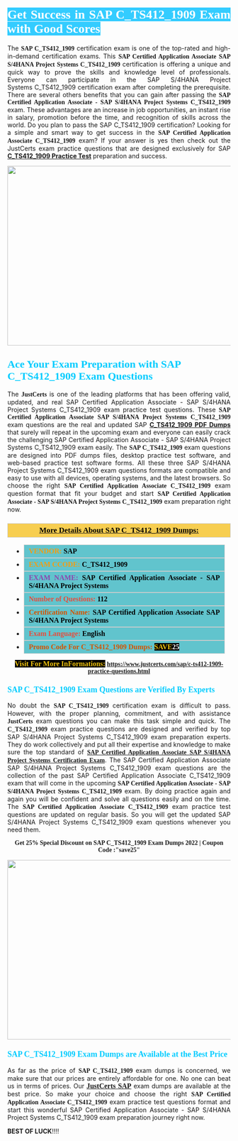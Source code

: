 <h1 style="text-align: justify;"><span style="color:#ffffff;"><span style="font-family:Georgia,serif;"><strong><span style="background-color:#33ccff;">Get Success in SAP C_TS412_1909 Exam with Good Scores</span></strong></span></span></h1>

<p style="text-align: justify;">The <strong><span style="font-family:Georgia,serif;">SAP C_TS412_1909</span></strong> certification exam is one of the top-rated and high-in-demand certification exams. This <span style="font-family:Georgia,serif;"><strong>SAP Certified Application Associate SAP S/4HANA Project Systems C_TS412_1909</strong></span> certification is offering a unique and quick way to prove the skills and knowledge level of professionals. Everyone can participate in the SAP S/4HANA Project Systems C_TS412_1909 certification exam after completing the prerequisite. There are several others benefits that you can gain after passing the <span style="font-family:Georgia,serif;"><strong>SAP Certified Application Associate - SAP S/4HANA Project Systems C_TS412_1909</strong></span> exam. These advantages are an increase in job opportunities, an instant rise in salary, promotion before the time, and recognition of skills across the world. Do you plan to pass the SAP C_TS412_1909 certification? Looking for a simple and smart way to get success in the <span style="font-family:Georgia,serif;"><strong>SAP Certified Application Associate C_TS412_1909</strong></span> exam? If your answer is yes then check out the JustCerts exam practice questions that are designed exclusively for SAP <strong><a href="https://www.justcerts.com/sap/c-ts412-1909-practice-questions.html">C_TS412_1909 Practice Test</a></strong> preparation and success.</p>

<p style="text-align: center;"><a href="https://www.justcerts.com/sap/c-ts412-1909-practice-questions.html"><img alt="" src="https://i.imgur.com/JNYhfyb.jpg" style="width: 720px; height: 405px;" /></a></p>

<h2 style="margin-right:0in; margin-left:0in"><span style="color:#00ccff;"><span style="font-family:Georgia,serif;"><strong><span style="font-size:18pt">Ace Your Exam Preparation with SAP C_TS412_1909 Exam Questions </span></strong></span></span></h2>

<p style="text-align: justify;">The <span style="font-size:14px;"><span style="font-family:Georgia,serif;"><strong>JustCerts</strong></span></span> is one of the leading platforms that has been offering valid, updated, and real SAP Certified Application Associate - SAP S/4HANA Project Systems C_TS412_1909 exam practice test questions. These <span style="font-family:Georgia,serif;"><strong>SAP Certified Application Associate SAP S/4HANA Project Systems C_TS412_1909</strong></span> exam questions are the real and updated SAP <strong><a href="https://www.justcerts.com/sap/c-ts412-1909-practice-questions.html">C_TS412_1909 PDF Dumps</a></strong> that surely will repeat in the upcoming exam and everyone can easily crack the challenging SAP Certified Application Associate - SAP S/4HANA Project Systems C_TS412_1909 exam easily. The <span style="font-family:Georgia,serif;"><strong>SAP C_TS412_1909</strong></span> exam questions are designed into PDF dumps files, desktop practice test software, and web-based practice test software forms. All these three SAP S/4HANA Project Systems C_TS412_1909 exam questions formats are compatible and easy to use with all devices, operating systems, and the latest browsers. So choose the right <span style="font-family:Georgia,serif;"><strong>SAP Certified Application Associate C_TS412_1909</strong></span> exam question format that fit your budget and start <span style="font-family:Georgia,serif;"><strong>SAP Certified Application Associate - SAP S/4HANA Project Systems C_TS412_1909</strong></span> exam preparation right now.</p>

<h3 style="background: #f7ce50; border: 1px solid rgb(204, 204, 204); padding: 5px 10px; text-align: center;"><span style="font-family:Georgia,serif;"><u><u><span style="color:#000000;"><span style="font-size:11pt"><span style="line-height:normal"><b><span style="font-size:13.0pt"><span cambria="">More Details About SAP C_TS412_1909 Dumps:</span></span></b></span></span></span></u></u></span></h3>

<ul>
	<li style="margin:0cm 10pt">
	<div style="background:#61c4cd; border: 1px solid rgb(204, 204, 204); padding: 5px 10px; text-align: justify;"><span style="font-family:Georgia,serif;"><span style="font-size:11pt"><span style="line-height:normal"><b><span style="font-size:12.0pt"><span new="" roman="" times=""><span style="color:#f39c12;">VENDOR:</span> <span style="color:#000000;">SAP</span></span></span></b></span></span></span></div>
	</li>
	<li style="margin:0cm 10pt">
	<div style="background: #61c4cd; border: 1px solid rgb(204, 204, 204); padding: 5px 10px; text-align: justify;"><span style="font-family:Georgia,serif;"><span style="font-size:11pt"><span style="line-height:normal"><b><span style="font-size:12.0pt"><span new="" roman="" times=""><span style="color:#f39c12;">EXAM CCODE:</span> <span style="color:#000000;">C_TS412_1909</span></span></span></b></span></span></span></div>
	</li>
	<li style="margin:0cm 10pt">
	<div style="background: #61c4cd; border: 1px solid rgb(204, 204, 204); padding: 5px 10px; text-align: justify;"><span style="font-family:Georgia,serif;"><span style="font-size:11pt"><span style="line-height:normal"><b><span style="font-size:12.0pt"><span new="" roman="" times=""><span style="color:#8e44ad;">EXAM NAME:</span> <span style="color:#000000;">SAP Certified Application Associate - SAP S/4HANA Project Systems</span></span></span></b></span></span></span></div>
	</li>
	<li style="margin:0cm 10pt">
	<div style="background: #61c4cd; border: 1px solid rgb(204, 204, 204); padding: 5px 10px;"><span style="font-family:Georgia,serif;"><span style="font-size:11pt"><span style="line-height:normal"><b><span style="font-size:12.0pt"><span new="" roman="" times=""><span style="color:#e74c3c;">Number of Questions:</span><span style="color:#000000;"><span style="color:#f1c40f;"> </span>112</span></span></span></b></span></span></span></div>
	</li>
	<li style="margin:0cm 10pt">
	<div style="background: #61c4cd; border: 1px solid rgb(204, 204, 204); padding: 5px 10px; text-align: justify;"><span style="font-family:Georgia,serif;"><span style="font-size:11pt"><span style="line-height:normal"><b><span style="font-size:12.0pt"><span new="" roman="" times=""><span style="color:#d35400;">Certification Name:</span><span style="color:#000000;"> SAP Certified Application Associate SAP S/4HANA Project Systems</span></span></span></b></span></span></span></div>
	</li>
	<li style="margin:0cm 10pt">
	<div style="background: #61c4cd; border: 1px solid rgb(204, 204, 204); padding: 5px 10px; text-align: justify;"><span style="font-family:Georgia,serif;"><span style="font-size:11pt"><span style="line-height:normal"><b><span style="font-size:12.0pt"><span new="" roman="" times=""><span style="color:#e74c3c;">Exam Language:</span> <span style="color:#000000;">English</span></span></span></b></span></span></span></div>
	</li>
	<li style="margin:0cm 10pt">
	<div style="background: #61c4cd; border: 1px solid rgb(204, 204, 204); padding: 5px 10px;"><span style="font-family:Georgia,serif;"><span style="font-size:11pt"><span style="line-height:normal"><b><span style="font-size:12.0pt"><span new="" roman="" times=""><span style="color:#d35400;">Promo Code For C_TS412_1909 Dumps:</span><span style="color:#f1c40f;"> <span style="background-color:#000000;">SAVE</span></span><span style="color:#ffffff;"><span style="background-color:#000000;">25</span></span></span></span></b></span></span></span></div>
	</li>
</ul>

<p style="text-align: center;"><span style="font-family:Georgia,serif;"><strong><span style="font-size:16px;"><span style="color:#f1c40f;"><span style="background-color:#000000;">Visit For More InFormations:</span></span></span> <a href="https://www.justcerts.com/sap/c-ts412-1909-practice-questions.html">https://www.justcerts.com/sap/c-ts412-1909-practice-questions.html</a></strong></span></p>

<h3 style="margin-right:0in; margin-left:0in"><span style="color:#00ccff;"><span style="font-family:Georgia,serif;"><strong><span style="font-size:13.5pt">SAP C_TS412_1909 Exam Questions are Verified By Experts </span></strong></span></span></h3>

<p style="text-align: justify;">No doubt the <span style="font-family:Georgia,serif;"><strong>SAP C_TS412_1909</strong></span> certification exam is difficult to pass. However, with the proper planning, commitment, and with assistance <span style="font-family:Georgia,serif;"><span style="font-size:14px;"><strong>JustCerts</strong></span></span> exam questions you can make this task simple and quick. The <span style="font-family:Georgia,serif;"><strong> C_TS412_1909</strong></span> exam practice questions are designed and verified by top SAP S/4HANA Project Systems C_TS412_1909 exam preparation experts. They do work collectively and put all their expertise and knowledge to make sure the top standard of <a href="https://www.justcerts.com/sap/sap-certified-application-associate-certification-exams.html"><span style="font-family:Georgia,serif;"><strong>SAP Certified Application Associate SAP S/4HANA Project Systems Certification Exam</strong></span></a>. The SAP Certified Application Associate SAP S/4HANA Project Systems C_TS412_1909 exam questions are the collection of the past SAP Certified Application Associate C_TS412_1909 exam that will come in the upcoming <span style="font-family:Georgia,serif;"><strong>SAP Certified Application Associate - SAP S/4HANA Project Systems C_TS412_1909</strong></span> exam. By doing practice again and again you will be confident and solve all questions easily and on the time. The <span style="font-family:Georgia,serif;"><strong>SAP Certified Application Associate C_TS412_1909</strong></span> exam practice test questions are updated on regular basis. So you will get the updated SAP S/4HANA Project Systems C_TS412_1909 exam questions whenever you need them.</p>

<p style="text-align: center;"><span style="font-size:14px;"><span style="font-family:Georgia,serif;"><strong>Get 25% Special Discount on SAP C_TS412_1909 Exam Dumps 2022 | Coupon Code :"save25"</strong></span></span></p>

<p style="text-align: center;"><a href="https://www.justcerts.com/sap/c-ts412-1909-practice-questions.html"><img alt="" src="https://i.imgur.com/FssxWlc.jpg" style="width: 720px; height: 405px;" /></a></p>

<h3 style="margin-right:0in; margin-left:0in"><span style="color:#00ccff;"><span style="font-family:Georgia,serif;"><strong><span style="font-size:13.5pt">SAP C_TS412_1909 Exam Dumps are Available at the Best Price </span></strong></span></span></h3>

<p style="text-align: justify;">As far as the price of <span style="font-family:Georgia,serif;"><strong>SAP C_TS412_1909</strong></span> exam dumps is concerned, we make sure that our prices are entirely affordable for one. No one can beat us in terms of prices. Our <a href="https://www.justcerts.com/sap-certification-exams.html"><span style="font-family:Georgia,serif;"><strong><span style="font-size:16px;">JustCerts SAP</span></strong></span></a> exam dumps are available at the best price. So make your choice and choose the right <span style="font-family:Georgia,serif;"><strong>SAP Certified Application Associate C_TS412_1909</strong></span> exam practice test questions format and start this wonderful SAP Certified Application Associate - SAP S/4HANA Project Systems C_TS412_1909 exam preparation journey right now. </p>

<p><span style="font-size:14px;"><strong>BEST OF LUCK</strong>!!!!</span></p>
